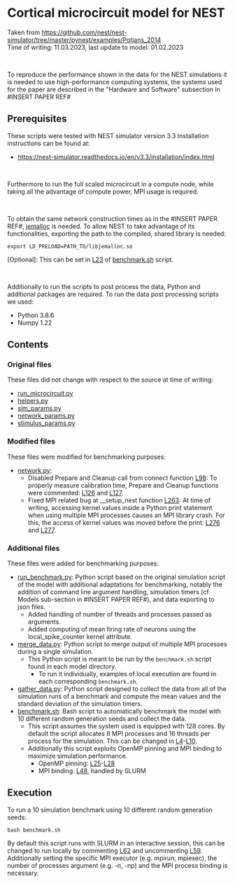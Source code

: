 # Cortical microcircuit model for NEST

Taken from https://github.com/nest/nest-simulator/tree/master/pynest/examples/Potjans_2014
<br>
Time of writing: 11.03.2023, last update to model: 01.02.2023

<br>

To reproduce the performance shown in the data for the NEST simulations it is needed to use high-performance computing systems, the systems used for the paper are described in the "Hardware and Software" subsection in #INSERT PAPER REF#

## Prerequisites

These scripts were tested with NEST simulator version 3.3
Installation instructions can be found at:
 - https://nest-simulator.readthedocs.io/en/v3.3/installation/index.html

<br>

Furthermore to run the full scaled microcircuit in a compute node, while taking all the advantage of compute power, MPI usage is required.

<br>

To obtain the same network construction times as in the #INSERT PAPER REF#, [jemalloc](https://github.com/jemalloc/jemalloc) is needed.
To allow NEST to take advantage of its functionalities, exporting the path to the compiled, shared library is needed:
```shell
export LD_PRELOAD=PATH_TO/libjemalloc.so
```
\[Optional]: This can be set in [L23](benchmark.sh#L23) of [benchmark.sh](benchmark.sh) script.

<br>

Additionally to run the scripts to post process the data, Python and additional packages are required.
To run the data post processing scripts we used:
 * Python 3.8.6
 * Numpy 1.22

## Contents

### Original files

These files did not change with respect to the source at time of writing:
 - [run_microcircuit.py](run_microcircuit.py)
 - [helpers.py](helpers.py)
 - [sim_params.py](sim_params.py)
 - [network_params.py](network_params.py)
 - [stimulus_params.py](stimulus_params.py)


### Modified files

These files were modified for benchmarking purposes:
 - [network.py](network.py):
    - Disabled Prepare and Cleanup call from connect function [L98](network.py#L98): To properly measure calibration time, Prepare and Cleanup functions were commented: [L126](network.py#L126) and [L127](network.py#L127).
    - Fixed MPI related bug at __setup_nest function [L263](network.py#L263): At time of writing, accessing kernel values inside a Python print statement when using multiple MPI processes causes an MPI library crash. For this, the access of kernel values was moved before the print: [L276](network.py#L276) and [L277](network.py#L277).

### Additional files

These files were added for benchmarking purposes:
 - [run_benchmark.py](run_benchmark.py): Python script based on the original simulation script of the model with additional adaptations for benchmarking, notably the addition of command line argument handling, simulation timers (cf Models sub-section in #INSERT PAPER REF#), and data exporting to json files.
    - Added handling of number of threads and processes passed as arguments.
    - Added computing of mean firing rate of neurons using the local_spike_counter kernel attribute.
 - [merge_data.py](merge_data.py): Python script to merge output of multiple MPI processes during a single simulation.
    - This Python script is meant to be run by the ```benchmark.sh``` script found in each model directory.
       - To run it individually, examples of local execution are found in each corresponding ```benchmark.sh```.
 - [gather_data.py](gather_data.py): Python script designed to collect the data from all of the simulation runs of a benchmark and compute the mean values and the standard deviation of the simulation timers.
 - [benchmark.sh](benchmark.sh): Bash script to automatically benchmark the model with 10 different random generation seeds and collect the data.
    - This script assumes the system used is equipped with 128 cores. By default the script allocates 8 MPI processes and 16 threads per process for the simulation. This can be changed in [L4](benchmark.sh#L4)-[L10](benchmark.sh#L10).
    - Additionally this script exploits OpenMP pinning and MPI binding to maximize simulation performance.
       - OpenMP pinning: [L25](benchmark.sh#L25)-[L28](benchmark.sh#L28)
       - MPI binding: [L48](benchmark.sh#L48), handled by SLURM
 
## Execution

To run a 10 simulation benchmark using 10 different random generation seeds:
```shell
bash benchmark.sh
```

By default this script runs with SLURM in an interactive session, this can be changed to run locally by commenting [L62](benchmark.sh#L62) and uncommenting [L59](benchmark.sh#L59).
Additionally setting the specific MPI executor (e.g. mpirun, mpiexec), the number of processes argument (e.g. -n, -np) and the MPI process binding is necessary.
